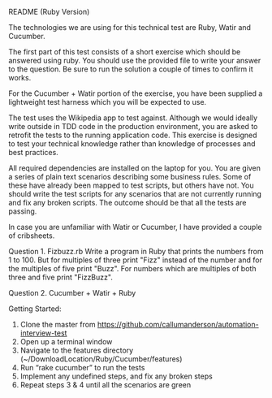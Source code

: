 README (Ruby Version)

The technologies we are using for this technical test are Ruby, Watir and Cucumber. 

The first part of this test consists of a short exercise which should be answered using ruby. You should use the provided file to write your answer to the question. Be sure to run the solution a couple of times to confirm it works.

For the Cucumber + Watir portion of the exercise, you have been supplied a lightweight test harness which you will be expected to use. 

The test uses the Wikipedia app to test against.  Although we would ideally write outside in TDD code in the production environment, you are asked to retrofit the tests to the running application code.  This exercise is designed to test your technical knowledge rather than knowledge of processes and best practices.

All required dependencies are installed on the laptop for you. You are given a series of plain text scenarios describing some business rules.  Some of these have already been mapped to test scripts, but others have not.  You should write the test scripts for any scenarios that are not currently running and fix any broken scripts.  The outcome should be that all the tests are passing.

In case you are unfamiliar with Watir or Cucumber, I have provided a couple of cribsheets.

Question 1.  Fizbuzz.rb
Write a program in Ruby that prints the numbers from 1 to 100. But for multiples of three print "Fizz" instead of the number and for the multiples of five print "Buzz". For numbers which are multiples of both three and five print "FizzBuzz".

Question 2.  Cucumber + Watir + Ruby

Getting Started:

1. Clone the master from https://github.com/callumanderson/automation-interview-test
1. Open up a terminal window
2. Navigate to the features directory (~/DownloadLocation/Ruby/Cucumber/features)
3. Run “rake cucumber” to run the tests
4. Implement any undefined steps, and fix any broken steps
5. Repeat steps 3 & 4 until all the scenarios are green
